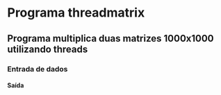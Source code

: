 # Programa threadmatrix #

## Programa multiplica duas matrizes 1000x1000 utilizando threads ##

### Entrada de dados ###

#### Saída ####

